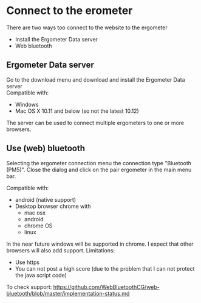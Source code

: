 # Connect to the erometer

There are two ways too connect to the website to the ergometer
* Install the Ergometer Data server
* Web bluetooth

## Ergometer Data server
Go to the download menu and download and install the Ergometer Data server  
Compatible with:
* Windows
* Mac OS X 10.11 and below (so not the latest 10.12)

The server can be used to connect multiple ergometers to one or more browsers.

## Use (web) bluetooth
Selecting the ergometer connection menu the connection type "Bluetooth (PM5)".
Close the dialog and click on the pair ergometer in the main menu bar.

Compatible with:
* android (native support)
* Desktop browser chrome with 
  - mac osx
  - android
  - chrome OS
  - linux

In the near future windows will be supported in chrome. I expect that other browsers will also add support. 
Limitations:

  - Use https
  - You can not post a high score (due to the problem that I can not protect the java script code)
  
To check support:
 https://github.com/WebBluetoothCG/web-bluetooth/blob/master/implementation-status.md
